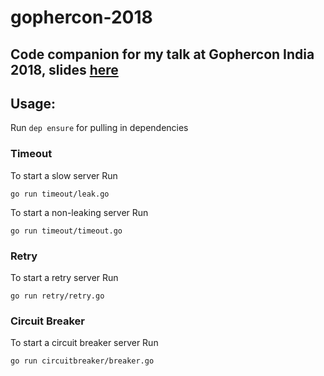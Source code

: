 # gophercon-2018
## Code companion for my talk at Gophercon India 2018, slides [here](http://slides.com/rajeevbharshetty/resiliency-in-distributed-systems)

## Usage:
Run `dep ensure` for pulling in dependencies

### Timeout
To start a slow server
Run 
```
go run timeout/leak.go

```

To start a non-leaking server
Run 
```
go run timeout/timeout.go

```

### Retry

To start a retry server
Run 
```
go run retry/retry.go

```

### Circuit Breaker

To start a circuit breaker server
Run 
```
go run circuitbreaker/breaker.go

```
